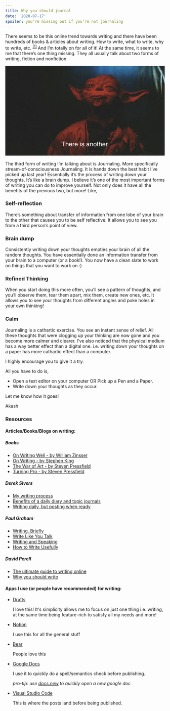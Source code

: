 ```yaml
---
title: Why you should journal
date: '2020-07-17'
spoiler: you’re missing out if you’re not journaling
---
```


There seems to be this online trend towards writing and there have been hundreds of books & articles about writing. How to write, what to write, why to write, etc. <sup>[[1]](#resources) </sup> And I’m totally on for all of it!
At the same time, it seems to me that there’s one thing missing. They all usually talk about two forms of writing, fiction and nonfiction.


![there's another](./there-is-another.jpg "There is another")


The third form of writing I’m talking about is Journaling. More specifically stream-of-consciousness Journaling. It is hands down the best habit I’ve picked up last year! Essentially it’s the process of writing down your thoughts. It’s like a brain dump. I believe it’s one of the most important forms of writing you can do to improve yourself. Not only does it have all the benefits of the previous two, but more! Like,

### Self-reflection
There’s something about transfer of information from one lobe of your brain to the other that causes you to be self reflective. It allows you to see you from a third person’s point of view.

### Brain dump
Consistently writing down your thoughts empties your brain of all the random thoughts. You have essentially done an information transfer from your brain to a computer (or a book!). You now have a clean slate to work on things that you want to work on :)

### Refined Thinking
When you start doing this more often, you’ll see a pattern of thoughts, and you’ll observe them, tear them apart, mix them, create new ones, etc. It allows you to see your thoughts from different angles and poke holes in your own thinking!

### Calm
Journaling is a cathartic exercise. You see an instant sense of relief. All these thoughts that were clogging up your thinking are now gone and you become more calmer and clearer. I’ve also noticed that the physical medium has a way better effect than a digital one. i.e. writing down your thoughts on a paper has more cathartic effect than a computer.


I highly encourage you to give it a try.

All you have to do is,

- Open a text editor on your computer OR Pick up a Pen and a Paper.
- Write down your thoughts as they occur.


Let me know how it goes!


Akash


### Resources

#### Articles/Books/Blogs on writing:


##### Books

- [On Writing Well - by William Zinsser](https://www.amazon.com/dp/0060891548)
- [On Writing - by Stephen King](https://www.amazon.com/Writing-10th-Anniversary-Memoir-Craft/dp/1439156816)
- [The War of Art - by Steven Pressfield](https://www.amazon.com/dp/0446691437)
- [Turning Pro - by Steven Pressfield](https://www.amazon.com/dp/1936891034)


##### Derek Sivers

- [My writing process](https://sivers.org/7)
- [Benefits of a daily diary and topic journals](https://sivers.org/dj)
- [Writing daily, but posting when ready](https://sivers.org/nod)


##### Paul Graham

- [Writing,  Briefly](http://www.paulgraham.com/writing44.html)
- [Write Like You Talk](http://www.paulgraham.com/talk.html)
- [Writing and Speaking](http://www.paulgraham.com/speak.html)
- [How to Write Usefully](http://paulgraham.com/useful.html)


##### David Perell

- [The ultimate guide to writing online](https://www.perell.com/blog/the-ultimate-guide-to-writing-online)
- [Why you should write](https://www.perell.com/blog/why-you-should-write)



#### Apps I use (or people have recommended) for writing:

- [Drafts](https://getdrafts.com)

  I love this! It's simplicity allows me to focus on just one thing i.e. writing, at the same time being feature-rich to satisfy all my needs and more!

- [Notion](https://notion.so)

  I use this for all the general stuff

- [Bear](https://bear.app)

  People love this

- [Google Docs](https://docs.new)

  I use it to quickly do a spell/semantics check before publishing.

  <i>pro-tip: use [docs.new](https://docs.new) to quickly open a new google doc</i>

- [Visual Studio Code](https://visualstudio.microsoft.com)

  This is where the posts land before being published.